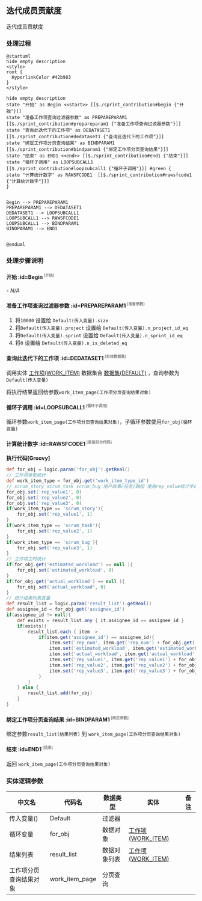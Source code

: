 ## 迭代成员贡献度 <!-- {docsify-ignore-all} -->

   迭代成员贡献度

### 处理过程

```plantuml
@startuml
hide empty description
<style>
root {
  HyperlinkColor #42b983
}
</style>

hide empty description
state "开始" as Begin <<start>> [[$./sprint_contribution#begin {"开始"}]]
state "准备工作项查询过滤器参数" as PREPAREPARAM1  [[$./sprint_contribution#prepareparam1 {"准备工作项查询过滤器参数"}]]
state "查询此迭代下的工作项" as DEDATASET1  [[$./sprint_contribution#dedataset1 {"查询此迭代下的工作项"}]]
state "绑定工作项分页查询结果" as BINDPARAM1  [[$./sprint_contribution#bindparam1 {"绑定工作项分页查询结果"}]]
state "结束" as END1 <<end>> [[$./sprint_contribution#end1 {"结束"}]]
state "循环子调用" as LOOPSUBCALL1  [[$./sprint_contribution#loopsubcall1 {"循环子调用"}]] #green {
state "计算统计数字" as RAWSFCODE1  [[$./sprint_contribution#rawsfcode1 {"计算统计数字"}]]
}


Begin --> PREPAREPARAM1
PREPAREPARAM1 --> DEDATASET1
DEDATASET1 --> LOOPSUBCALL1
LOOPSUBCALL1 --> RAWSFCODE1
LOOPSUBCALL1 --> BINDPARAM1
BINDPARAM1 --> END1


@enduml
```


### 处理步骤说明

#### 开始 :id=Begin<sup class="footnote-symbol"> <font color=gray size=1>[开始]</font></sup>



*- N/A*
#### 准备工作项查询过滤器参数 :id=PREPAREPARAM1<sup class="footnote-symbol"> <font color=gray size=1>[准备参数]</font></sup>



1. 将`10000` 设置给  `Default(传入变量).size`
2. 将`Default(传入变量).project` 设置给  `Default(传入变量).n_project_id_eq`
3. 将`Default(传入变量).sprint` 设置给  `Default(传入变量).n_sprint_id_eq`
4. 将`0` 设置给  `Default(传入变量).n_is_deleted_eq`

#### 查询此迭代下的工作项 :id=DEDATASET1<sup class="footnote-symbol"> <font color=gray size=1>[实体数据集]</font></sup>



调用实体 [工作项(WORK_ITEM)](module/ProjMgmt/work_item.md) 数据集合 [数据集(DEFAULT)](module/ProjMgmt/work_item#数据集合) ，查询参数为`Default(传入变量)`

将执行结果返回给参数`work_item_page(工作项分页查询结果对象)`

#### 循环子调用 :id=LOOPSUBCALL1<sup class="footnote-symbol"> <font color=gray size=1>[循环子调用]</font></sup>



循环参数`work_item_page(工作项分页查询结果对象)`，子循环参数使用`for_obj(循环变量)`
#### 计算统计数字 :id=RAWSFCODE1<sup class="footnote-symbol"> <font color=gray size=1>[直接后台代码]</font></sup>



<p class="panel-title"><b>执行代码[Groovy]</b></p>

```groovy
def for_obj = logic.param('for_obj').getReal()
// 工作项类型统计
def work_item_type = for_obj.get('work_item_type_id')
// scrum_story scrum_task scrum_bug 用户故事/任务/缺陷 使用rep_value统计字段
for_obj.set('rep_value1', 0)
for_obj.set('rep_value2', 0)
for_obj.set('rep_value3', 0)
if(work_item_type == 'scrum_story'){
    for_obj.set('rep_value1', 1)
}
if(work_item_type == 'scrum_task'){
    for_obj.set('rep_value2', 1)
}
if(work_item_type == 'scrum_bug'){
    for_obj.set('rep_value3', 1)
}
// 工作项工时统计
if(for_obj.get('estimated_workload') == null ){
    for_obj.set('estimated_workload', 0)
}
if(for_obj.get('actual_workload') == null ){
    for_obj.set('actual_workload', 0)
}
// 统计结果列表变量
def result_list = logic.param('result_list').getReal()
def assignee_id = for_obj.get('assignee_id')
if(assignee_id != null){
    def exists = result_list.any { it.assignee_id == assignee_id }
    if(exists){
        result_list.each { item ->
            if(item.get('assignee_id') == assignee_id){
                item.set('rep_num', item.get('rep_num') + for_obj.get('rep_num'))
                item.set('estimated_workload', item.get('estimated_workload') + for_obj.get('estimated_workload'))
                item.set('actual_workload', item.get('actual_workload') + for_obj.get('actual_workload'))
                item.set('rep_value1', item.get('rep_value1') + for_obj.get('rep_value1'))
                item.set('rep_value2', item.get('rep_value2') + for_obj.get('rep_value2'))
                item.set('rep_value3', item.get('rep_value3') + for_obj.get('rep_value3'))
            }
        }
    } else {
        result_list.add(for_obj)
    }
}
```

#### 绑定工作项分页查询结果 :id=BINDPARAM1<sup class="footnote-symbol"> <font color=gray size=1>[绑定参数]</font></sup>



绑定参数`result_list(结果列表)` 到 `work_item_page(工作项分页查询结果对象)`
#### 结束 :id=END1<sup class="footnote-symbol"> <font color=gray size=1>[结束]</font></sup>



返回 `work_item_page(工作项分页查询结果对象)`



### 实体逻辑参数

|    中文名   |    代码名    |  数据类型    |  实体   |备注 |
| --------| --------| -------- | -------- | --------   |
|传入变量(<i class="fa fa-check"/></i>)|Default|过滤器|||
|循环变量|for_obj|数据对象|[工作项(WORK_ITEM)](module/ProjMgmt/work_item.md)||
|结果列表|result_list|数据对象列表|[工作项(WORK_ITEM)](module/ProjMgmt/work_item.md)||
|工作项分页查询结果对象|work_item_page|分页查询|||
